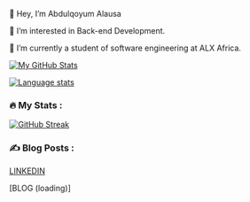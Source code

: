 👋 Hey, I’m Abdulqoyum Alausa

👀 I’m interested in Back-end Development.

🌱 I’m currently a student of software engineering at ALX Africa.

[![My GitHub Stats](https://github-readme-stats.vercel.app/api/?username=Alausa2001&count_private=true&theme=tokyonight&showicons=true)]()

[![Language stats](https://github-readme-stats.vercel.app/api/top-langs/?username=Alausa2001&layout=compact&theme=vision-friendly-dark)](https://github.com/Alausa2001/github-readme-stats)

### :fire: My Stats :
[![GitHub Streak](http://github-readme-streak-stats.herokuapp.com?user=Alausa2001&theme=dark&background=000000)](https://git.io/streak-stats)

### :writing_hand: Blog Posts :
[LINKEDIN](https://linkedin.com/in/abdulqoyum-alausa-382a57239)





[BLOG (loading)]
